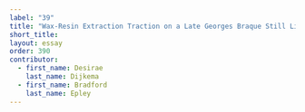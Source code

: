 ```yaml
---
label: "39"
title: "Wax-Resin Extraction Traction on a Late Georges Braque Still Life"
short_title:
layout: essay
order: 390
contributor:
  - first_name: Desirae
    last_name: Dijkema
  - first_name: Bradford
    last_name: Epley
---
```

